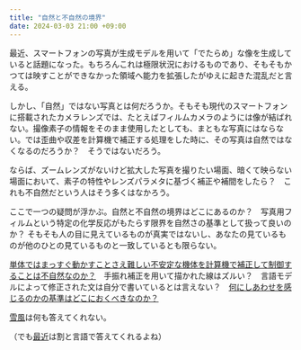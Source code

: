 ```yaml
---
title: "自然と不自然の境界"
date: 2024-03-03 21:00 +09:00
---
```


最近、スマートフォンの写真が生成モデルを用いて「でたらめ」な像を生成していると話題になった。もちろんこれは極限状況におけるものであり、そもそもかつては映すことができなかった領域へ能力を拡張したがゆえに起きた混乱だと言える。

しかし、「自然」ではない写真とは何だろうか。そもそも現代のスマートフォンに搭載されたカメラレンズでは、たとえばフィルムカメラのようには像が結ばれない。撮像素子の情報をそのまま使用したとしても、まともな写真にはならない。では歪曲や収差を計算機で補正する処理をした時に、その写真は自然ではなくなるのだろうか？　そうではないだろう。

ならば、ズームレンズがないけど拡大した写真を撮りたい場面、暗くて映らない場面において、素子の特性やレンズパラメタに基づく補正や補間をしたら？　これも不自然だという人はそう多くはなかろう。

ここで一つの疑問が浮かぶ。自然と不自然の境界はどこにあるのか？　写真用フィルムという特定の化学反応がもたらす限界を自然さの基準として扱って良いのか？ そもそも人の目に見えているものが真実ではないし、あなたの見ているものが他のひとの見ているものと一致しているとも限らない。

[単体ではまっすぐ動かすことさえ難しい不安定な機体を計算機で補正して制御することは不自然なのか？](https://ja.wikipedia.org/wiki/%E9%81%8B%E5%8B%95%E8%83%BD%E5%8A%9B%E5%90%91%E4%B8%8A%E6%A9%9F)　手振れ補正を用いて描かれた線はズルい？　言語モデルによって修正された文は自分で書いているとは言えない？　[何にしあわせを感じるのかの基準はどこにおくべきなのか？](https://www.hayakawa-onlineco.jp/product/books/11451.html)

[雪風](https://www.hayakawa-online.co.jp/shopdetail/000000002637/author_KAgyo_KA_1018/page1/order/)は何も答えてくれない。

（でも[最近](https://www.hayakawa-online.co.jp/shopdetail/000000015108/)は割と言語で答えてくれるよね）
